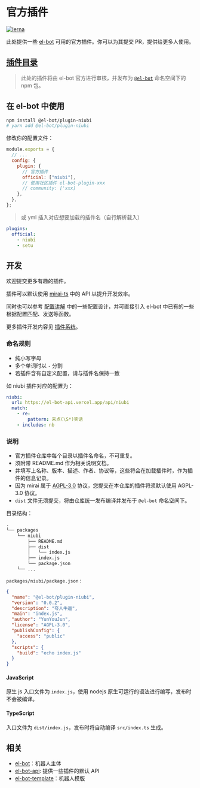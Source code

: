 # 官方插件

[![lerna](https://img.shields.io/badge/maintained%20with-lerna-cc00ff.svg)](https://lerna.js.org/)

此处提供一些 [el-bot](https://github.com/ElpsyCN/el-bot/) 可用的官方插件。你可以为其提交 PR，提供给更多人使用。

## [插件目录](./TOC.md)

> 此处的插件将由 el-bot 官方进行审核，并发布为 [`@el-bot`](https://www.npmjs.com/org/el-bot) 命名空间下的 npm 包。

## 在 el-bot 中使用

```sh
npm install @el-bot/plugin-niubi
# yarn add @el-bot/plugin-niubi
```

修改你的配置文件：

```js
module.exports = {
  // ...
  config: {
    plugin: {
      // 官方插件
      official: ["niubi"],
      // 使用社区插件 el-bot-plugin-xxx
      // community: ['xxx]
    },
  },
};
```

> 或 yml 插入对应想要加载的插件名（自行解析载入）

```yaml
plugins:
  official:
    - niubi
    - setu
```

## 开发

欢迎提交更多有趣的插件。

插件可以默认使用 [mirai-ts](https://github.com/YunYouJun/mirai-ts) 中的 API 以提升开发效率。

同时也可以参考 [配置讲解](https://docs.bot.elpsy.cn/js/config.html) 中的一些配置设计，并可直接引入 el-bot 中已有的一些根据配置匹配、发送等函数。

更多插件开发内容见 [插件系统](https://docs.bot.elpsy.cn/js/plugins/)。

### 命名规则

- 纯小写字母
- 多个单词时以 `-` 分割
- 若插件含有自定义配置，请与插件名保持一致

如 niubi 插件对应的配置为：

```yaml
niubi:
  url: https://el-bot-api.vercel.app/api/niubi
  match:
    - re:
        pattern: 来点(\S*)笑话
    - includes: nb
```

### 说明

- 官方插件仓库中每个目录以插件名命名，不可重复。
- 须附带 README.md 作为相关说明文档。
- 并填写上名称、版本、描述、作者、协议等，这些将会在加载插件时，作为插件的信息记录。
- 因为 mirai 属于 [AGPL-3.0](https://github.com/mamoe/mirai/blob/master/LICENSE) 协议，您提交在本仓库的插件将须默认使用 AGPL-3.0 协议。
- `dist` 文件无须提交，将由仓库统一发布编译并发布于 `@el-bot` 命名空间下。

目录结构：

```txt
.
└── packages
    └── niubi
        ├── README.md
        ├── dist
        │   └── index.js
        ├── index.js
        └── package.json
    └── ...
```

`packages/niubi/package.json` :

```json
{
  "name": "@el-bot/plugin-niubi",
  "version": "0.0.2",
  "description": "夸人牛逼",
  "main": "index.js",
  "author": "YunYouJun",
  "license": "AGPL-3.0",
  "publishConfig": {
    "access": "public"
  },
  "scripts": {
    "build": "echo index.js"
  }
}
```

#### JavaScript

原生 js 入口文件为 `index.js`，使用 nodejs 原生可运行的语法进行编写，发布时不会被编译。

#### TypeScript

入口文件为 `dist/index.js`，发布时将自动编译 `src/index.ts` 生成。

## 相关

- [el-bot](https://github.com/ElpsyCN/el-bot)：机器人主体
- [el-bot-api](https://github.com/ElpsyCN/el-bot-api): 提供一些插件的默认 API
- [el-bot-template](https://github.com/ElpsyCN/el-bot-template)：机器人模版
